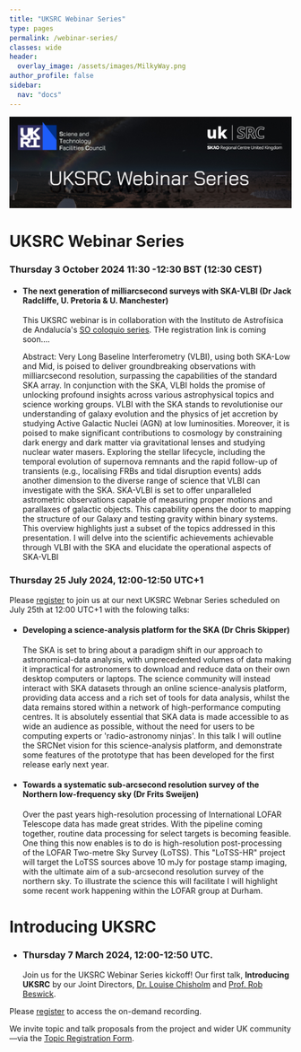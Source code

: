 ```yaml
---
title: "UKSRC Webinar Series"
type: pages
permalink: /webinar-series/
classes: wide
header:
  overlay_image: /assets/images/MilkyWay.png
author_profile: false
sidebar: 
  nav: "docs"
---
```

![](/assets/images/UKSRC-Webinar-Series-Image.jpg)

# UKSRC Webinar Series 
### Thursday 3 October 2024 11:30 -12:30 BST (12:30 CEST) 

* #### The next generation of milliarcsecond surveys with SKA-VLBI (Dr Jack Radcliffe, U. Pretoria & U. Manchester)
    This UKSRC webinar is in collaboration with the Instituto de Astrofísica de Andalucía's [SO coloquio series](https://www.iaa.csic.es/en/seminars/so-coloquio-next-generation-milliarcsecond-surveys-ska-vlbi). THe registration link is coming soon....
  
  Abstract: Very Long Baseline Interferometry (VLBI), using both SKA-Low and Mid, is poised to deliver groundbreaking observations with milliarcsecond resolution, surpassing the capabilities of the standard SKA array. In conjunction with the SKA, VLBI holds the promise of unlocking profound insights across various astrophysical topics and science working groups. VLBI with the SKA stands to revolutionise our understanding of galaxy evolution and the physics of jet accretion by studying Active Galactic Nuclei (AGN) at low luminosities. Moreover, it is poised to make significant contributions to cosmology by constraining dark energy and dark matter via gravitational lenses and studying nuclear water masers. Exploring the stellar lifecycle, including the temporal evolution of supernova remnants and the rapid follow-up of transients (e.g., localising FRBs and tidal disruption events) adds another dimension to the diverse range of science that VLBI can investigate with the SKA. SKA-VLBI is set to offer unparalleled astrometric observations capable of measuring proper motions and parallaxes of galactic objects. This capability opens the door to mapping the structure of our Galaxy and testing gravity within binary systems. This overview highlights just a subset of the topics addressed in this presentation. I will delve into the scientific achievements achievable through VLBI with the SKA and elucidate the operational aspects of SKA-VLBI

### Thursday 25 July 2024, 12:00-12:50 UTC+1
Please [register](https://ucl.zoom.us/webinar/register/WN_vIEHTvaWTLyMgl25njSgaA#/registration) to join us at our next UKSRC Webnar Series scheduled on July 25th at 12:00 UTC+1 with the folowing talks: 

* #### Developing a science-analysis platform for the SKA (Dr Chris Skipper)
  The SKA is set to bring about a paradigm shift in our approach to astronomical-data analysis, with unprecedented volumes of data making it impractical for astronomers to download and reduce data on their own desktop computers or laptops. The science community will instead interact with SKA datasets through an online science-analysis platform, providing data access and a rich set of tools for data analysis, whilst the data remains stored within a network of high-performance computing centres. It is absolutely essential that SKA data is made accessible to as wide an audience as possible, without the need for users to be computing experts or 'radio-astronomy ninjas'. In this talk I will outline the SRCNet vision for this science-analysis platform, and demonstrate some features of the prototype that has been developed for the first release early next year.
  
* #### Towards a systematic sub-arcsecond resolution survey of the Northern low-frequency sky (Dr Frits Sweijen)
  Over the past years high-resolution processing of International LOFAR Telescope data has made great strides. With the pipeline coming together, routine data processing for select targets is becoming feasible. One thing this now enables is to do is high-resolution post-processing of the LOFAR Two-metre Sky Survey (LoTSS). This "LoTSS-HR" project will target the LoTSS sources above 10 mJy for postage stamp imaging, with the ultimate aim of a sub-arcsecond resolution survey of the northern sky. To illustrate the science this will facilitate I will highlight some recent work happening within the LOFAR group at Durham. 


# Introducing UKSRC 
* ### Thursday 7 March 2024, 12:00-12:50 UTC. 

  Join us for the UKSRC Webinar Series kickoff! Our first talk, **Introducing UKSRC** by our Joint Directors, [Dr. Louise Chisholm](https://twitter.com/Lou_Chisholm) and [Prof. Rob Beswick](https://twitter.com/Rob_Beswick).

Please [register](https://ucl.zoom.us/webinar/register/WN_KjZPMsjERuyV7-aH43zOpQ#/registration) to access the on-demand recording. 


We invite topic and talk proposals from the project and wider UK community —via the [Topic Registration Form](https://forms.office.com/Pages/ResponsePage.aspx?id=_oivH5ipW0yTySEKEdmlwnuzZyJATQZOhPBZeU6-YipUREJYV1VOQzVTWTdMUlYwUldETU4yN0FMRC4u).

